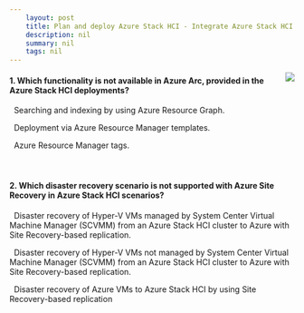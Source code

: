 ```yaml
---
    layout: post
    title: Plan and deploy Azure Stack HCI - Integrate Azure Stack HCI with Azure
    description: nil
    summary: nil
    tags: nil
---
```



 <a target="_blank" href="https://docs.microsoft.com/en-us/learn/modules/azure-stack-hci-plan-deploy/6-integration-options/"><i class="fas fa-external-link-alt"></i> </a>
 <img align="right" src="https://docs.microsoft.com/en-us/learn/achievements/azure-stack-hci-plan-deploy.svg">
####  1. Which functionality is not available in Azure Arc, provided in the Azure Stack HCI deployments?


<i class='far fa-square'></i> &nbsp;&nbsp;Searching and indexing by using Azure Resource Graph.

<i class='fas fa-check-square' style='color: Dodgerblue;'></i> &nbsp;&nbsp;Deployment via Azure Resource Manager templates.

<i class='far fa-square'></i> &nbsp;&nbsp;Azure Resource Manager tags.
<br />
<br />
<br />

####  2. Which disaster recovery scenario is not supported with Azure Site Recovery in Azure Stack HCI scenarios?


<i class='far fa-square'></i> &nbsp;&nbsp;Disaster recovery of Hyper-V VMs managed by System Center Virtual Machine Manager (SCVMM) from an Azure Stack HCI cluster to Azure with Site Recovery-based replication.

<i class='far fa-square'></i> &nbsp;&nbsp;Disaster recovery of Hyper-V VMs not managed by System Center Virtual Machine Manager (SCVMM) from an Azure Stack HCI cluster to Azure with Site Recovery-based replication.

<i class='fas fa-check-square' style='color: Dodgerblue;'></i> &nbsp;&nbsp;Disaster recovery of Azure VMs to Azure Stack HCI by using Site Recovery-based replication
<br />
<br />
<br />
